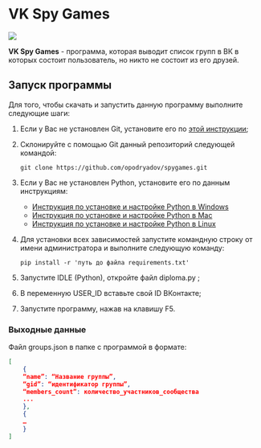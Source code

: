 # VK Spy Games

![](http://www.oko.by/uploads/posts/2018-08/thumbs/1534242655_2.jpg)

**VK Spy Games** - программа, которая выводит список групп в ВК в которых состоит пользователь, но никто не состоит из его друзей.

## Запуск программы

Для того, чтобы скачать и запустить данную программу выполните следующие шаги:

1. Если у Вас не установлен Git, установите его по [этой инструкции](https://github.com/netology-code/guides/tree/master/git);

2. Склонируйте с помощью Git данный репозиторий следующей командой:

   ```git clone https://github.com/opodryadov/spygames.git```

3. Если у Вас не установлен Python, установите его по данным инструкциям:

   - [Инструкция по установке и настройке Python в Windows](https://github.com/netology-code/guides/blob/master/python/python_windows.md)
   - [Инструкция по установке и настройке Python в Mac](https://github.com/netology-code/guides/blob/master/python/python_mac.md)
   - [Инструкция по установке и настройке Python в Linux](https://github.com/netology-code/guides/blob/master/python/python_linux.md)

4. Для установки всех зависимостей запустите командную строку от имени администратора и выполните следующую команду:

   ```pip install -r 'путь до файла requirements.txt'```

5. Запустите IDLE (Python), откройте файл diploma.py ;

6. В переменную USER_ID вставьте свой ID ВКонтакте;

7. Запустите программу, нажав на клавишу F5.

### Выходные данные

Файл groups.json в папке с программой в формате:

```json
[
    {
    “name”: “Название группы”, 
    “gid”: “идентификатор группы”, 
    “members_count”: количество_участников_сообщества
    ...
    },
    {
    …
    }
]
```